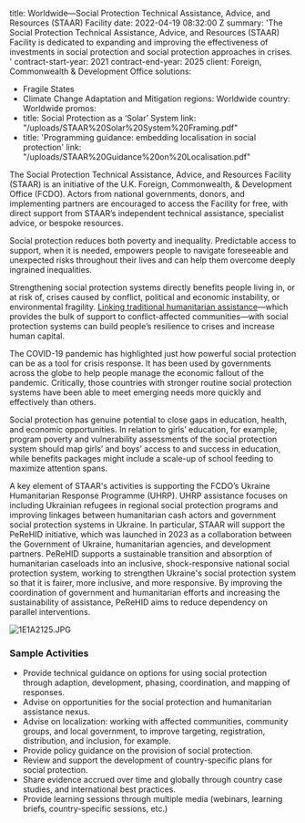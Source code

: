 
title: Worldwide—Social Protection Technical Assistance, Advice, and Resources (STAAR)
  Facility
date: 2022-04-19 08:32:00 Z
summary: 'The Social Protection Technical Assistance, Advice, and Resources (STAAR)
  Facility is dedicated to expanding and improving the effectiveness of investments
  in social protection and social protection approaches in crises. '
contract-start-year: 2021
contract-end-year: 2025
client: Foreign, Commonwealth & Development Office
solutions:
- Fragile States
- Climate Change Adaptation and Mitigation
regions: Worldwide
country: Worldwide
promos:
- title: Social Protection as a ‘Solar’ System
  link: "/uploads/STAAR%20Solar%20System%20Framing.pdf"
- title: 'Programming guidance: embedding localisation in social protection'
  link: "/uploads/STAAR%20Guidance%20on%20Localisation.pdf"


The Social Protection Technical Assistance, Advice, and Resources Facility (STAAR) is an initiative of the U.K. Foreign, Commonwealth, & Development Office (FCDO). Actors from national governments, donors, and implementing partners are encouraged to access the Facility for free, with direct support from STAAR’s independent technical assistance, specialist advice, or bespoke resources.

Social protection reduces both poverty and inequality. Predictable access to support, when it is needed, empowers people to navigate foreseeable and unexpected risks throughout their lives and can help them overcome deeply ingrained inequalities.

Strengthening social protection systems directly benefits people living in, or at risk of, crises caused by conflict, political and economic instability, or environmental fragility. [Linking traditional humanitarian assistance](https://www.calpnetwork.org/blog/five-practical-insights-on-linking-humanitarian-assistance-and-social-protection/)—which provides the bulk of support to conflict-affected communities—with social protection systems can build people’s resilience to crises and increase human capital.

The COVID-19 pandemic has highlighted just how powerful social protection can be as a tool for crisis response. It has been used by governments across the globe to help people manage the economic fallout of the pandemic. Critically, those countries with stronger routine social protection systems have been able to meet emerging needs more quickly and effectively than others.

Social protection has genuine potential to close gaps in education, health, and economic opportunities. In relation to girls’ education, for example, program poverty and vulnerability assessments of the social protection system should map girls’ and boys’ access to and success in education, while benefits packages might include a scale-up of school feeding to maximize attention spans.

A key element of STAAR's activities is supporting the FCDO’s Ukraine Humanitarian Response Programme (UHRP). UHRP assistance focuses on including Ukrainian refugees in regional social protection programs and improving linkages between humanitarian cash actors and government social protection systems in Ukraine. In particular, STAAR will support the PeReHID initiative, which was launched in 2023 as a collaboration between the Government of Ukraine, humanitarian agencies, and development partners. PeReHID supports a sustainable transition and absorption of humanitarian caseloads into an inclusive, shock-responsive national social protection system, working to strengthen Ukraine's social protection system so that it is fairer, more inclusive, and more responsive. By improving the coordination of government and humanitarian efforts and increasing the sustainability of assistance, PeReHID aims to reduce dependency on parallel interventions.

![1E1A2125.JPG](/uploads/1E1A2125.JPG)

### Sample Activities

* Provide technical guidance on options for using social protection through adaption, development, phasing, coordination, and mapping of responses.
* Advise on opportunities for the social protection and humanitarian assistance nexus.
* Advise on localization: working with affected communities, community groups, and local government, to improve targeting, registration, distribution, and inclusion, for example.
* Provide policy guidance on the provision of social protection.
* Review and support the development of country-specific plans for social protection.
* Share evidence accrued over time and globally through country case studies, and international best practices.
* Provide learning sessions through multiple media (webinars, learning briefs, country-specific sessions, etc.)
